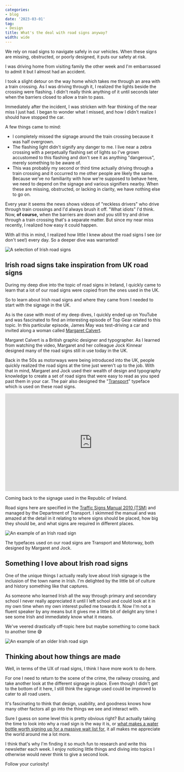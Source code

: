 ```yaml
---
categories:
- blog
date: '2023-03-01'
tag:
- Design
title: What's the deal with road signs anyway?
width: wide
---
```


We rely on road signs to navigate safely in our vehicles. When these signs are missing, obstructed, or poorly designed, it puts our safety at risk.

I was driving home from visiting family the other week and I'm embarrassed to admit it but I almost had an accident. 

I took a slight detour on the way home which takes me through an area with a train crossing. As I was driving through it, I realized the lights beside the crossing were flashing. I didn't really think anything of it until seconds later when the barriers closed to allow a train to pass.

Immediately after the incident, I was stricken with fear thinking of the near miss I just had. I began to wonder what I missed, and how I didn't realize I should have stopped the car.

A few things came to mind:
- I completely missed the signage around the train crossing because it was half overgrown.
- The flashing light didn't signify any danger to me. I live near a zebra crossing with a perpetually flashing set of lights so I've grown accustomed to this flashing and don't see it as anything "dangerous", merely something to be aware of.
- This was probably my second or third time actually driving through a train crossing and it occurred to me other people are likely the same. Because we've no familiarity with how we're supposed to behave here, we need to depend on the signage and various signifiers nearby. When these are missing, obstructed, or lacking in clarity, we have nothing else to go on.

Every year it seems the news shows videos of "reckless drivers" who drive through train crossings and I'd always brush it off. "What idiots" I'd think. Now, **of course,** when the barriers are down and you still try and drive through a train crossing that's a separate matter. But since my near miss recently, I realized how easy it could happen.

With all this in mind, I realized how little I knew about the road signs I see (or don't see!) every day. So a deeper dive was warranted!

![A selection of Irish road signs](/assets/images/2023/MXA23009/din088.png)

## Irish road signs take inspiration from UK road signs

During my deep dive into the topic of road signs in Ireland, I quickly came to learn that a lot of our road signs were copied from the ones used in the UK.

So to learn about Irish road signs and where they came from I needed to start with the signage in the UK.

As is the case with most of my deep dives, I quickly ended up on YouTube and was fascinated to find an interesting episode of Top Gear related to this topic. In this particular episode, James May was test-driving a car and invited along a woman called [Margaret Calvert](https://en.wikipedia.org/wiki/Margaret_Calvert).

Margaret Calvert is a British graphic designer and typographer. As I learned from watching the video, Margaret and her colleague Jock Kinnear designed many of the road signs still in use today in the UK.

Back in the 50s as motorways were being introduced into the UK, people quickly realized the road signs at the time just weren't up to the job. With that in mind, Margaret and Jock used their wealth of design and typography knowledge to create a set of road signs that were easy to read as you sped past them in your car. The pair also designed the "[Transport](https://en.wikipedia.org/wiki/Transport_(typeface))" typeface which is used on these road signs.

<iframe width="560" height="315" src="https://www.youtube.com/embed/wTDB3dpe3eg" title="YouTube video player" frameborder="0" allow="accelerometer; autoplay; clipboard-write; encrypted-media; gyroscope; picture-in-picture; web-share" allowfullscreen></iframe>

Coming back to the signage used in the Republic of Ireland.

Road signs here are specified in the [Traffic Signs Manual 2010 (TSM)](https://www.trafficsigns.ie/tsm-cur) and managed by the Department of Transport. I skimmed the manual and was amazed at the detail in it relating to where signs should be placed, how big they should be, and what signs are required in different places.

![An example of an Irish road sign](/assets/images/2023/MXA23009/irish-road-signs-2.jpg)

The typefaces used on our road signs are Transport and Motorway, both designed by Margaret and Jock. 

## Something I love about Irish road signs

One of the unique things I actually really love about Irish signage is the inclusion of the town name in Irish. I'm delighted by the little bit of culture and history something like that captures.

As someone who learned Irish all the way through primary and secondary school I never really appreciated it until I left school and could look at it in my own time when my own interest pulled me towards it. Now I'm not a fluent speaker by any means but it gives me a little bit of delight any time I see some Irish and immediately know what it means.

We've veered drastically off-topic here but maybe something to come back to another time 😅

![An example of an older Irish road sign](/assets/images/2023/MXA23009/irish-road-signs.jpg)

## Thinking about how things are made 

Well, in terms of the UX of road signs, I think I have more work to do here. 

For one I need to return to the scene of the crime, the railway crossing, and take another look at the different signage in place. Even though I didn't get to the bottom of it here, I still think the signage used could be improved to cater to all road users.

It's fascinating to think that design, usability, and goodness knows how many other factors all go into the things we see and interact with.

Sure I guess on some level this is pretty obvious right? But actually taking the time to look into why a road sign is the way it is, or [what makes a water bottle worth signing up for a massive wait list for](https://designinsight.substack.com/p/084), it all makes me appreciate the world around me a lot more.

I think that's why I'm finding it so much fun to research and write this newsletter each week. I enjoy noticing little things and diving into topics I otherwise would never think to give a second look.

Follow your curiosity!